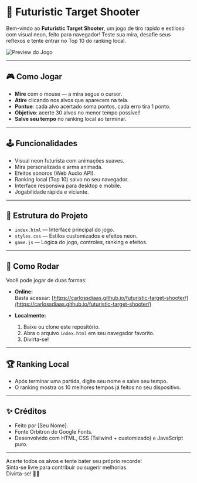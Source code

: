 # 🚀 Futuristic Target Shooter

Bem-vindo ao **Futuristic Target Shooter**, um jogo de tiro rápido e estiloso com visual neon, feito para navegador! Teste sua mira, desafie seus reflexos e tente entrar no Top 10 do ranking local.

![Preview do Jogo](<img width="1363" height="593" alt="Captura de tela 2025-08-12 151243" src="Captura de tela 2025-08-12 151020.png" />
) <!-- Adicione um screenshot se desejar -->

---

## 🎮 Como Jogar

- **Mire** com o mouse — a mira segue o cursor.
- **Atire** clicando nos alvos que aparecem na tela.
- **Pontue**: cada alvo acertado soma pontos, cada erro tira 1 ponto.
- **Objetivo**: acerte 30 alvos no menor tempo possível!
- **Salve seu tempo** no ranking local ao terminar.

---

## 🕹️ Funcionalidades

- Visual neon futurista com animações suaves.
- Mira personalizada e arma animada.
- Efeitos sonoros (Web Audio API).
- Ranking local (Top 10) salvo no seu navegador.
- Interface responsiva para desktop e mobile.
- Jogabilidade rápida e viciante.

---

## 📁 Estrutura do Projeto

- `index.html` — Interface principal do jogo.
- `styles.css` — Estilos customizados e efeitos neon.
- `game.js` — Lógica do jogo, controles, ranking e efeitos.

---

## 🚀 Como Rodar

Você pode jogar de duas formas:

- **Online:**  
  Basta acessar: [https://carlossdiaas.github.io/futuristic-target-shooter/](https://carlossdiaas.github.io/futuristic-target-shooter/)

- **Localmente:**  
  1. Baixe ou clone este repositório.
  2. Abra o arquivo `index.html` em seu navegador favorito.
  3. Divirta-se!

---

## 🏆 Ranking Local

- Após terminar uma partida, digite seu nome e salve seu tempo.
- O ranking mostra os 10 melhores tempos já feitos no seu dispositivo.

---

## ✨ Créditos

- Feito por [Seu Nome].
- Fonte Orbitron do Google Fonts.
- Desenvolvido com HTML, CSS (Tailwind + customizado) e JavaScript puro.

---

Acerte todos os alvos e tente bater seu próprio recorde!  
Sinta-se livre para contribuir ou sugerir melhorias.  
Divirta-se! 🚀🎯
